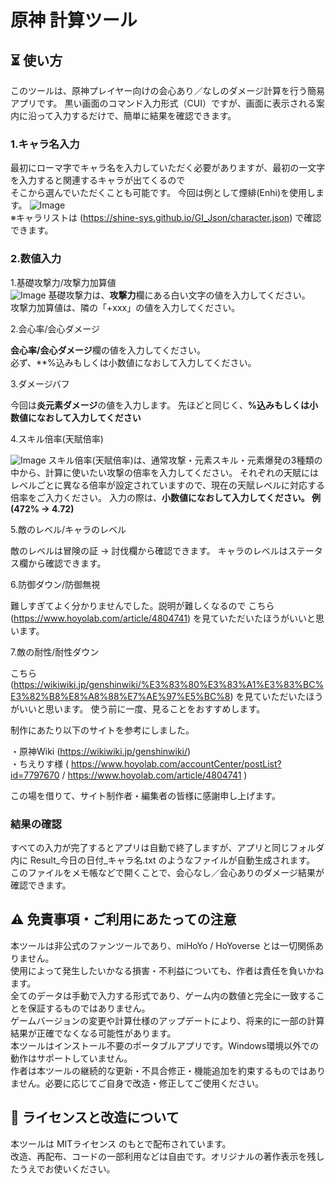 # 原神 計算ツール
## ⏳️ 使い方
このツールは、原神プレイヤー向けの会心あり／なしのダメージ計算を行う簡易アプリです。
黒い画面のコマンド入力形式（CUI）ですが、画面に表示される案内に沿って入力するだけで、簡単に結果を確認できます。

### 1.キャラ名入力
最初にローマ字でキャラ名を入力していただく必要がありますが、最初の一文字を入力すると関連するキャラが出てくるので  
そこから選んでいただくことも可能です。
今回は例として煙緋(Enhi)を使用します。
![Image](https://github.com/user-attachments/assets/2e23ff60-2783-4048-b909-8ad58e697400)  
※キャラリストは (https://shine-sys.github.io/GI_Json/character.json) で確認できます。
### 2.数値入力  
1.基礎攻撃力/攻撃力加算値  
![Image](https://github.com/user-attachments/assets/70338dd8-cb6f-4b07-ae1f-a278d0325899)
基礎攻撃力は、**攻撃力**欄にある白い文字の値を入力してください。  
攻撃力加算値は、隣の「+xxx」の値を入力してください。  

2.会心率/会心ダメージ

**会心率/会心ダメージ**欄の値を入力してください。  
必ず、**%込みもしくは小数値になおして入力してください。 


3.ダメージバフ

今回は**炎元素ダメージ**の値を入力します。
先ほどと同じく、**%込みもしくは小数値になおして入力してください**


4.スキル倍率(天賦倍率)

![Image](https://github.com/user-attachments/assets/f7c1f8c6-4059-4f7a-9c5a-54237674096d)
スキル倍率(天賦倍率)は、通常攻撃・元素スキル・元素爆発の3種類の中から、計算に使いたい攻撃の倍率を入力してください。
それぞれの天賦にはレベルごとに異なる倍率が設定されていますので、現在の天賦レベルに対応する倍率をご入力ください。
入力の際は、**小数値になおして入力してください。 例(472% -> 4.72)**  

5.敵のレベル/キャラのレベル

敵のレベルは冒険の証 -> 討伐欄から確認できます。
キャラのレベルはステータス欄から確認できます。

6.防御ダウン/防御無視

難しすぎてよく分かりませんでした。説明が難しくなるので こちら(https://www.hoyolab.com/article/4804741) を見ていただいたほうがいいと思います。

7.敵の耐性/耐性ダウン

こちら (https://wikiwiki.jp/genshinwiki/%E3%83%80%E3%83%A1%E3%83%BC%E3%82%B8%E8%A8%88%E7%AE%97%E5%BC%8) を見ていただいたほうがいいと思います。
使う前に一度、見ることをおすすめします。

制作にあたり以下のサイトを参考にしました。  

・原神Wiki (https://wikiwiki.jp/genshinwiki/)  
・ちえりす様 ( https://www.hoyolab.com/accountCenter/postList?id=7797670 / https://www.hoyolab.com/article/4804741 )  

この場を借りて、サイト制作者・編集者の皆様に感謝申し上げます。  

### 結果の確認
すべての入力が完了するとアプリは自動で終了しますが、アプリと同じフォルダ内に
Result_今日の日付_キャラ名.txt のようなファイルが自動生成されます。
このファイルをメモ帳などで開くことで、会心なし／会心ありのダメージ結果が確認できます。
## ⚠️ 免責事項・ご利用にあたっての注意
本ツールは非公式のファンツールであり、miHoYo / HoYoverse とは一切関係ありません。  
使用によって発生したいかなる損害・不利益についても、作者は責任を負いかねます。  
全てのデータは手動で入力する形式であり、ゲーム内の数値と完全に一致することを保証するものではありません。  
ゲームバージョンの変更や計算仕様のアップデートにより、将来的に一部の計算結果が正確でなくなる可能性があります。  
本ツールはインストール不要のポータブルアプリです。Windows環境以外での動作はサポートしていません。  
作者は本ツールの継続的な更新・不具合修正・機能追加を約束するものではありません。必要に応じてご自身で改造・修正してご使用ください。  
## 🔧 ライセンスと改造について  
本ツールは MITライセンス のもとで配布されています。  
改造、再配布、コードの一部利用などは自由です。オリジナルの著作表示を残したうえでお使いください。  
